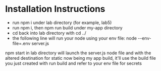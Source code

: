 # Installation Instructions

- run npm i under lab directory (for example, lab5)
- run npm i, then npm run build under my-app directory
- cd back into lab directory with cd ../
 - the following line will run your node using your env file:
node --env-file=.env server.js

npm start in lab directory will launch the server.js node file and with the altered destination for static now being my app build, it'll use the build file you just created with run build and refer to your env file for secrets 
